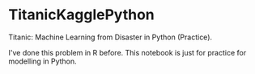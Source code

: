# TitanicKagglePython

Titanic: Machine Learning from Disaster in Python (Practice).

I've done this problem in R before. This notebook is just for practice for modelling in Python.
